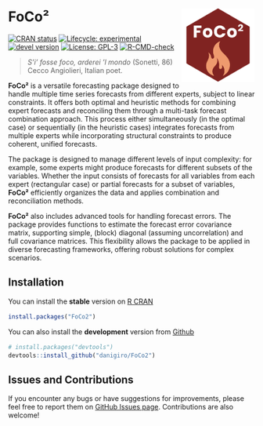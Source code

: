 
<!-- README.md is generated from README.Rmd. Please edit that file -->

# FoCo² <img src="man/figures/logo.svg" alt="logo" align="right" width="150" style="border: none; float: right;"/>

<!-- badges: start -->

[![CRAN
status](https://www.r-pkg.org/badges/version/FoCo2)](https://CRAN.R-project.org/package=FoCo2)
[![Lifecycle:
experimental](https://img.shields.io/badge/lifecycle-experimental-orange.svg)](https://lifecycle.r-lib.org/articles/stages.html)
[![devel
version](https://img.shields.io/badge/devel%20version-0.1.0.001-blue.svg)](https://github.com/daniGiro/FoCo2)
[![License:
GPL-3](https://img.shields.io/badge/license-GPL--3-forestgreen.svg)](https://cran.r-project.org/web/licenses/GPL-3)
[![R-CMD-check](https://github.com/danigiro/FoCo2/actions/workflows/R-CMD-check.yaml/badge.svg)](https://github.com/danigiro/FoCo2/actions/workflows/R-CMD-check.yaml)
<!-- badges: end -->

> *S’i’ fosse foco, arderei ’l mondo* (Sonetti, 86) Cecco Angiolieri,
> Italian poet.

**FoCo²** is a versatile forecasting package designed to handle multiple
time series forecasts from different experts, subject to linear
constraints. It offers both optimal and heuristic methods for combining
expert forecasts and reconciling them through a multi-task forecast
combination approach. This process either simultaneously (in the optimal
case) or sequentially (in the heuristic cases) integrates forecasts from
multiple experts while incorporating structural constraints to produce
coherent, unified forecasts.

The package is designed to manage different levels of input complexity:
for example, some experts might produce forecasts for different subsets
of the variables. Whether the input consists of forecasts for all
variables from each expert (rectangular case) or partial forecasts for a
subset of variables, **FoCo²** efficiently organizes the data and
applies combination and reconciliation methods.

**FoCo²** also includes advanced tools for handling forecast errors. The
package provides functions to estimate the forecast error covariance
matrix, supporting simple, (block) diagonal (assuming uncorrelation) and
full covariance matrices. This flexibility allows the package to be
applied in diverse forecasting frameworks, offering robust solutions for
complex scenarios.

## Installation

You can install the **stable** version on [R
CRAN](https://cran.r-project.org/)

``` r
install.packages("FoCo2")
```

You can also install the **development** version from
[Github](https://github.com/daniGiro/FoCo2)

``` r
# install.packages("devtools")
devtools::install_github("danigiro/FoCo2")
```

## Issues and Contributions

If you encounter any bugs or have suggestions for improvements, please
feel free to report them on [GitHub Issues
page](https://github.com/daniGiro/FoCo2/issues). Contributions are also
welcome!
